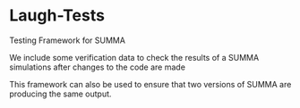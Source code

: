 # Laugh-Tests
Testing Framework for SUMMA

We include some verification data to check the results of a SUMMA simulations after changes to the code are made

This framework can also be used to ensure that two versions of SUMMA are producing the same output.
